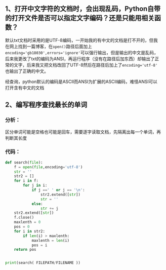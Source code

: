 ## 1、打开中文字符的文档时，会出现乱码，Python自带的打开文件是否可以指定文字编码？还是只能用相关函数？

默认txt文档时采用的是UTF-8编码，一开始我的有中文的文档是打不开的，但我在网上找到一篇博客，在`open()`路径后面加上`encoding='gb18030',errors='ignore'`可以强行输出，但是输出的中文是乱码，后来我更改了txt的编码为ANSI，再运行程序（没有在路径后加东西）却输出了正常的文字，后来我又把文档改回了UTF-8然后在路径后加上了`encoding='utf-8'` 也输出了正确的中文。

经查询，python默认的编码是ASCII而ANSI为扩展的ASCII编码，难怪ANSI可以打开含有中文的文档

## 2、编写程序查找最长的单词

### 分析：

区分单词可能是空格也可能是回车，需要逐字读取文档，先隔离出每一个单词，再判断其长度

### 代码：

```python
def search(file):
    f = open(file,encoding='utf-8')
    str = ''
    str2 = []
    for i in f:
        for j in i:
            if j ==' ' or j == '\n':
                str2.extend([str])
                str = ''
            else:
                str += j
    str2.extend([str])
    f.close()
    maxlenth = 0
    pos = 0
    for i in str2:
        if len(i) > maxlenth:
            maxlenth = len(i)
            pos = i
    return pos


print(search( FILEPATH/FILENAME ))
```

